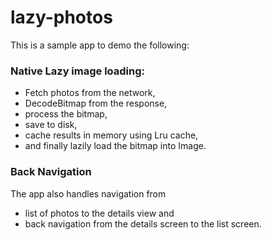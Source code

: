 # lazy-photos

This is a sample app to demo the following:

### Native Lazy image loading: 

* Fetch photos from the network, 
* DecodeBitmap from the response,
* process the bitmap,
* save to disk,
* cache results in memory using Lru cache,
* and finally lazily load the bitmap into Image.

### Back Navigation
The app also handles navigation from
  * list of photos to the details view and
  * back navigation from the details screen to the list screen.
